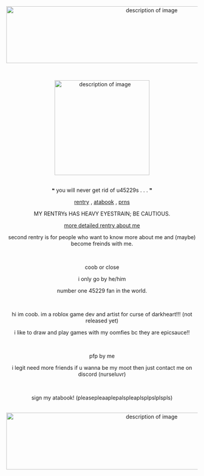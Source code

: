 <div align="center">
  <img src="https://github.com/user-attachments/assets/e752ece3-f32f-4612-bd0f-a1496ac6614e" alt="description of image" width="750" height="150">
</div>

⠀
<div align="center">
  <img src="https://github.com/user-attachments/assets/9e3f1fed-6843-4a06-b43a-809ba3587d60" alt="description of image" width="250" height="250">
</div>
⠀
<p align="center">
❝ you will never get rid of u45229s . . . ❞
</p>

<p align="center">
<a href="https://rentry.co/pairofscissors">rentry</a> , <a href="https://45229.atabook.org/">atabook</a> , <a href="https://pronouns.cc/@nurseluvr">prns</a>
</p>
<p align="center">
MY RENTRYs HAS HEAVY EYESTRAIN; BE CAUTIOUS.
</p>
<p align="center">
<a href="https://rentry.co/curseofdarkheart">more detailed rentry about me</a>
</p>
<p align="center">
second rentry is for people who want to know more about me and (maybe) become freinds with me.
</p>
⠀
<p align="center">
coob or close
</p>

<p align="center">
i only go by he/him
</p>

<p align="center">
number one 45229 fan in the world.
</p>
⠀
<p align="center">
hi im coob. im a roblox game dev and artist for curse of darkheart!!! (not released yet)
</p>
<p align="center">
i like to draw and play games with my oomfies bc they are epicsauce!!
</p>

⠀
<p align="center">
pfp by me
</p>

<p align="center">
i legit need more friends if u wanna be my moot then just contact me on discord (nurseluvr)
</p>

⠀
<p align="center">
sign my atabook! (pleasepleaaplepalspleaplsplpslplspls)
</p>
⠀

<div align="center">
  <img src="https://github.com/user-attachments/assets/9ae5aaf7-f4da-407d-835a-5ae06bf87358" alt="description of image" width="750" height="150">
</div>
